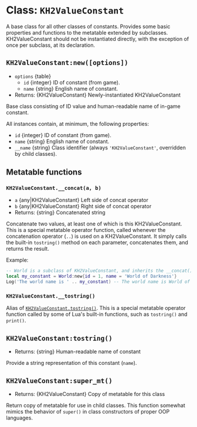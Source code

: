 # Class: `KH2ValueConstant`

A base class for all other classes of constants. Provides some basic properties and functions
to the metatable extended by subclasses. KH2ValueConstant should not be instantiated directly,
with the exception of once per subclass, at its declaration.

## `KH2ValueConstant:new([options])`

- `options` {table}
  - `id` {integer} ID of constant (from game).
  - `name` {string} English name of constant.
- Returns: {KH2ValueConstant} Newly-instantiated KH2ValueConstant

Base class consisting of ID value and human-readable name of in-game constant.

All instances contain, at minimum, the following properties:

- `id` {integer} ID of constant (from game).
- `name` {string} English name of constant.
- `__name` {string} Class identifier (always `'KH2ValueConstant'`, overridden by child classes).

## Metatable functions

### `KH2ValueConstant.__concat(a, b)`

- `a` {any|KH2ValueConstant} Left side of concat operator
- `b` {any|KH2ValueConstant} Right side of concat operator
- Returns: {string} Concatenated string

Concatenate two values, at least one of which is this KH2ValueConstant.
This is a special metatable operator function, called whenever the concatenation operator (`..`)
is used on a KH2ValueConstant. It simply calls the built-in `tostring()` method on each parameter,
concatenates them, and returns the result.

Example:

```lua
-- World is a subclass of KH2ValueConstant, and inherits the __concat() function
local my_constant = World:new{id = 1, name = 'World of Darkness'}
Log('The world name is ' .. my_constant) -- The world name is World of Darkness
```

### `KH2ValueConstant.__tostring()`

Alias of [`KH2ValueConstant.tostring()`](#kh2valueconstanttostring).
This is a special metatable operator function called by some of Lua's built-in functions,
such as `tostring()` and `print()`.

## `KH2ValueConstant:tostring()`

- Returns: {string} Human-readable name of constant

Provide a string representation of this constant (`name`).

## `KH2ValueConstant:super_mt()`

- Returns: {KH2ValueConstant} Copy of metatable for this class

Return copy of metatable for use in child classes. This function somewhat mimics the behavior
of `super()` in class constructors of proper OOP languages.
